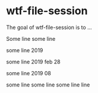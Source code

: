 # wtf-file-session

The goal of wtf-file-session is to ...

Some line some line


some line 2019


some line 2019 feb 28



some line 2019 08


some line some line some line line